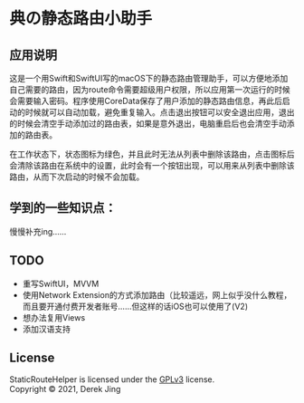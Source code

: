 # 典の静态路由小助手

## 应用说明

这是一个用Swift和SwiftUI写的macOS下的静态路由管理助手，可以方便地添加自己需要的路由，因为route命令需要超级用户权限，所以应用第一次运行的时候会需要输入密码。程序使用CoreData保存了用户添加的静态路由信息，再此后启动的时候就可以自动加载，避免重复输入。点击退出按钮可以安全退出应用，退出的时候会清空手动添加过的路由表，如果是意外退出，电脑重启后也会清空手动添加的路由表。

在工作状态下，状态图标为绿色，并且此时无法从列表中删除该路由，点击图标后会清除该路由在系统中的设置，此时会有一个按钮出现，可以用来从列表中删除该路由，从而下次启动的时候不会加载。

## 学到的一些知识点：

慢慢补充ing……



## TODO

- 重写SwiftUI，MVVM
- 使用Network Extension的方式添加路由（比较遥远，网上似乎没什么教程，而且要开通付费开发者账号……但这样的话iOS也可以使用了(V2)
- 想办法复用Views
- 添加汉语支持

License
-------

StaticRouteHelper is licensed under the [GPLv3](./LICENSE) license.  
Copyright &copy; 2021, Derek Jing


